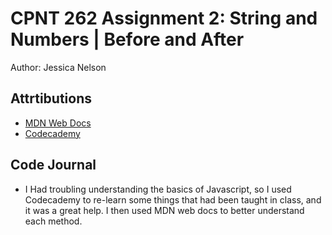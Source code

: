 # CPNT 262 Assignment 2: String and Numbers | Before and After
Author: Jessica Nelson


## Attrtibutions
- [MDN Web Docs](https://developer.mozilla.org/en-US/)
- [Codecademy](https://www.codecademy.com/learn?g_acctid=243-039-7011&g_adgroupid=70492864474&g_adid=528849219280&g_adtype=search&g_campaign=account&g_campaignid=1726903838&g_ifcreative=&g_ifproduct=&g_keyword=codecademy&g_keywordid=kwd-41065460761&g_locinterest=&g_locphysical=9001314&g_merchantid=&g_network=g&g_partition=&g_placement=&g_productchannel=&g_productid=&g_source=%7Bsourceid%7D&gclid=CjwKCAjwg4SpBhAKEiwAdyLwvC1uoW6C0G2vczlAO0mgNfkaCq2N02rSeAKSd4LU7ZHPsvZQau-HHxoC1-EQAvD_BwE&utm_campaign=INTL_Brand_Exact&utm_content=528849219280&utm_id=t_kwd-41065460761%3Aag_70492864474%3Acp_1726903838%3An_g%3Ad_c&utm_medium=paid-search&utm_source=google&utm_term=codecademy)

## Code Journal
- I Had troubling understanding the basics of Javascript, so I used Codecademy to re-learn some things that had been taught in class, and it was a great help. I then used MDN web docs to better understand each method.